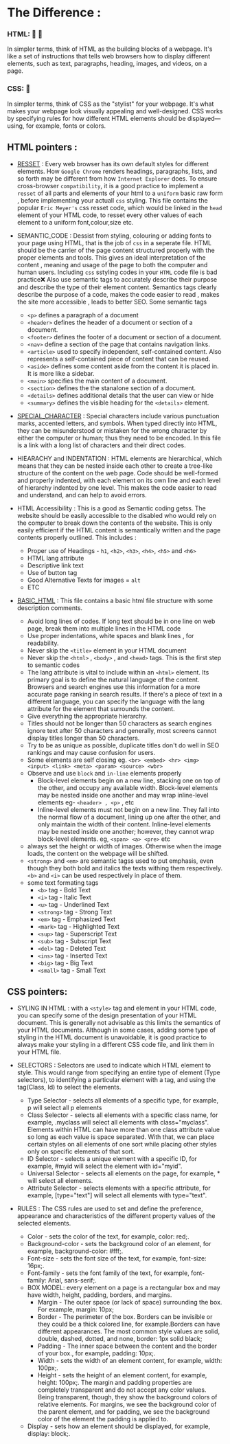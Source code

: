 # The Difference :
### HTML: :wrench: :hammer:
In simpler terms, think of HTML as the building blocks of a webpage. It's like a set of instructions that tells web browsers how to display different elements,
such as text, paragraphs, heading, images, and videos, on a page. 
### CSS: :rainbow:
In simpler terms, think of CSS as the "stylist" for your webpage. It's what makes your webpage look visually appealing and well-designed.
CSS works by specifying rules for how different HTML elements should be displayed—using, for example, fonts or colors.

## HTML pointers :
* [RESSET](./resset.css) : Every web browser has its own default styles for different elements. How `Google Chrome` renders headings, paragraphs, lists, and so forth may be different from how `Internet Explorer` does. To ensure cross-browser `compatibility`, it is a good practice to implement a `resset` of all parts and elements of your html to a `uniform` basic raw form , before implementing your actuall `css` styling. 
This file contains the popular `Eric Meyer's` css resset code, which would be linked in the `head` element of your HTML code, to resset every other values of each element to
a uniform font,colour,size etc. 

* SEMANTIC_CODE : Dessist from styling, colouring or adding fonts to your page using HTML, that is the job of `css` in a seperate file. HTML should be the carrier of the page content structured properly with the proper elements and tools. This gives an ideal interpretation of the content , meaning and usage of the page to both the computer and human users. Including `css` sstyling codes in your `HTML` code file is bad practice:x:
Also use semantic tags to accurately describe their purpose and describe the type of their element content. Semantics tags clearly describe the purpose of a code,
makes the code easier to read , makes the site more accessible , leads to better SEO. Some semantic tags
    - `<p>`	defines a paragraph of a document
    - `<header>`	defines the header of a document or section of a document.
    - `<footer>`	defines the footer of a document or section of a document.
    - `<nav>`	define a section of the page that contains navigation links.
    - `<article>`	used to specify independent, self-contained content. Also represents a self-contained piece of content that can be reused.
    - `<aside>`	defines some content aside from the content it is placed in. It is more like a sidebar.
    - `<main>`	specifies the main content of a document.
    - `<section>`	defines the the stanalone section of a document.
    - `<details>`	defines additional details that the user can view or hide
    - `<summary>`	defines the visible heading for the `<details>` element.

* [SPECIAL_CHARACTER](./special_char_link.txt) : Special characters include various punctuation marks, accented letters, and symbols. When typed directly into HTML, they can be misunderstood or mistaken for the wrong character by either the computer or human; thus they need to be encoded. In this file is a link with a long list of characters and their direct codes.

* HIEARACHY and INDENTATION : HTML elements are hierarchical, which means that they can be nested inside each other to create a tree-like structure of the content on the web page. Code should be well-formed and properly indented, with each element on its own line and each level of hierarchy indented by one level. This makes the code easier to read and understand, and can help to avoid errors. 

* HTML Accessibility : This is a good as Semantic coding getss. The website should be easily accessible to the disabled who would rely on the computer to break down the contents of the website. This is only easily efficient if the HTML content is semantically written and the page contents properly outlined. This includes :
    - Proper use of Headings - `h1`, `<h2>`, `<h3>`, `<h4>`, `<h5>` and `<h6>`
    - HTML lang attribute
    - Descriptive link text
    - Use of button tag
    - Good Alternative Texts for images = `alt`
    - ETC


* [BASIC_HTML](./basic.html) : This file contains a basic html file structure with some description comments.
    - Avoid long lines of codes. If long text should be in one line on web page, break them into multiple lines in the HTML code
    - Use proper indentations, white spaces and blank lines , for readability.
    - Never skip the `<title>` element in your HTML document
    - Never skip the `<html>` , `<body>` , and `<head>` tags. This is the first step to semantic codes
    - The lang attribute is vital to include within an `<html>` element. Its primary goal is to define the natural language of the content. 
    Browsers and search engines use this information for a more accurate page ranking in search results. If there's a piece of text in a different language, 
    you can specify the language with the lang attribute for the element that surrounds the content.
    - Give everything the appropriate hierarchy.
    - Titles should not be longer than 50 characters as search engines ignore text after 50 characters and generally, most screens cannot display titles longer than 50 characters.
    - Try to be as unique as possible, duplicate titles don't do well in SEO rankings and may cause confusion for users.
    - Some elements are self closing eg. `<br> <embed> <hr> <img> <input> <link> <meta> <param> <source> <wbr>`
    - Observe and use `block` and `in-line` elements properly
        * Block-level elements begin on a new line, stacking one on top of the other, and occupy any available width. 
        Block-level elements may be nested inside one another and may wrap inline-level elements eg- `<header> , <p>` , etc
        * Inline-level elements must not begin on a new line. They fall into the normal flow of a document, 
        lining up one after the other, and only maintain the width of their content. Inline-level elements may be nested inside one another; 
        however, they cannot wrap block-level elements. eg, `<span> <a> <pre>` etc
    - always set the height or width of images. Otherwise when the image loads, the content on the webpage will be shifted.
    - `<strong>` and `<em>` are semantic tagss used to put emphasis, even though they both bold and italics the texts withing them respectively.
    `<b>` and `<i>` can be used respectively in place of them.
    - some text formating tags 
        * `<b>` tag - Bold Text
        * `<i>` tag - Italic Text
        * `<u>` tag - Underlined Text
        * `<strong>` tag - Strong Text
        * `<em>` tag - Emphasized Text
        * `<mark>` tag - Highlighted Text
        * `<sup>` tag - Superscript Text
        * `<sub>` tag - Subscript Text
        * `<del>` tag - Deleted Text
        * `<ins>` tag - Inserted Text
        * `<big>` tag - Big Text
        * `<small>` tag - Small Text

## CSS pointers:
* SYLING IN HTML : with a `<style>` tag and element in your HTML code, you can specify some of the design presentation of your HTML document. This is generally
not advisable as this limits the semantics of your HTML documents. Although in some cases, adding some type of styling in the HTML document is unavoidable, it
is good practice to always make your styling in a different CSS code file, and link them in your HTML file.

* SELECTORS : Selectors are used to indicate which HTML element to style. This would range from specifying an entire type of element (Type selectors), to
identifying a particular element with a tag, and using the tag(Class, Id) to select the elements.

    - Type Selector - selects all elements of a specific type, for example, p will select all p elements
    - Class Selector - selects all elements with a specific class name, for example, .myclass will select all elements with class="myclass".
    Elements within HTML can have more than one class attribute value so long as each value is space separated. 
    With that, we can place certain styles on all elements of one sort while placing other styles only on specific elements of that sort.
    - ID Selector - selects a unique element with a specific ID, for example, #myid will select the element with id="myid".
    - Universal Selector - selects all elements on the page, for example, * will select all elements.
    - Attribute Selector - selects elements with a specific attribute, for example, [type="text"] will select all elements with type="text".

* RULES : The CSS rules are used to set and define the preference, appearance and characteristics of the different property values of the selected elements.

    - Color - sets the color of the text, for example, color: red;.
    - Background-color - sets the background color of an element, for example, background-color: #fff;.
    - Font-size - sets the font size of the text, for example, font-size: 16px;.
    - Font-family - sets the font family of the text, for example, font-family: Arial, sans-serif;.
    - BOX MODEL: every element on a page is a rectangular box and may have width, height, padding, borders, and margins.
        * Margin - The outer space (or lack of space) surrounding the box. For example, margin: 10px;
        * Border - The perimeter of the box. Borders can be invisible or they could be a thick colored line, for example.Borders can have different appearances.
        The most common style values are solid, double, dashed, dotted, and none,  border: 1px solid black;
        * Padding - The inner space between the content and the border of your box., for example, padding: 10px;.
        * Width - sets the width of an element content, for example, width: 100px;.
        * Height - sets the height of an element content, for example, height: 100px;.
    The margin and padding properties are completely transparent and do not accept any color values. Being transparent, though, they show the background colors of relative elements. For margins, we see the background color of the parent element, and for padding, we see the background color of the element the padding is applied to.
    - Display - sets how an element should be displayed, for example, display: block;.





